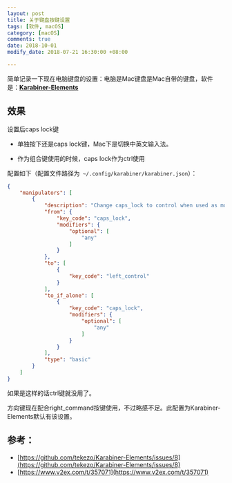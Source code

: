 ```yaml
---
layout: post
title: 关于键盘按键设置
tags: [软件, macOS]
category: [macOS]
comments: true
date: 2018-10-01
modify_date: 2018-07-21 16:30:00 +08:00

---
```


简单记录一下现在电脑键盘的设置：电脑是Mac键盘是Mac自带的键盘，软件是：[**Karabiner-Elements**](https://github.com/tekezo/Karabiner-Elements)

## 效果

设置后caps lock键

* 单独按下还是caps lock键，Mac下是切换中英文输入法。

* 作为组合键使用的时候，caps lock作为ctrl使用

配置如下（配置文件路径为` ~/.config/karabiner/karabiner.json`）：

```json
{
    "manipulators": [
        {
            "description": "Change caps_lock to control when used as modifier, caps_lock when used alone",
            "from": {
                "key_code": "caps_lock",
                "modifiers": {
                    "optional": [
                        "any"
                    ]
                }
            },
            "to": [
                {
                    "key_code": "left_control"
                }
            ],
            "to_if_alone": [
                {
                    "key_code": "caps_lock",
                    "modifiers": {
                        "optional": [
                            "any"
                        ]
                    }
                }
            ],
            "type": "basic"
        }
    ]
}
```


如果是这样的话ctrl键就没用了。

方向键现在配合right_command按键使用，不过略感不足。此配置为Karabiner-Elements默认有该设置。



## 参考：

* [https://github.com/tekezo/Karabiner-Elements/issues/8](https://github.com/tekezo/Karabiner-Elements/issues/8)
* [https://www.v2ex.com/t/357071](https://www.v2ex.com/t/357071)